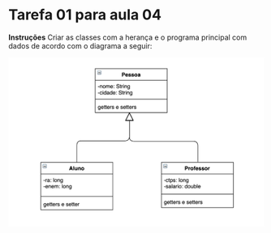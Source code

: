 # Tarefa 01 para aula 04

**Instruções**
Criar as classes com a herança e o programa principal com dados de acordo com o diagrama a seguir:

![](../images/diagrama04.png)